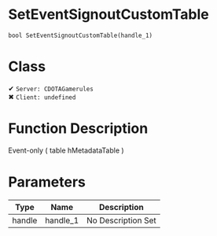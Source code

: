 # SetEventSignoutCustomTable
```
bool SetEventSignoutCustomTable(handle_1)
```
# Class
✔ `Server: CDOTAGamerules`  
✖ `Client: undefined`  

# Function Description
Event-only ( table hMetadataTable )
# Parameters
Type|Name|Description
--|--|--
handle|handle_1|No Description Set
